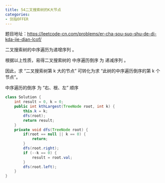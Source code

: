 ```yaml
---
title: 54二叉搜索树的K大节点
categories:
- 剑指OFFER
---
```


题目地址：https://leetcode-cn.com/problems/er-cha-sou-suo-shu-de-di-kda-jie-dian-lcof/

二叉搜索树的中序遍历为递增序列 。

根据以上性质，易得二叉搜索树的 中序遍历倒序 为 递减序列 。

因此，求 “二叉搜索树第 k 大的节点” 可转化为求 “此树的中序遍历倒序的第 k 个节点”。

中序遍历的倒序 为 “右、根、左” 顺序

```java
class Solution {
    int result = 0, k = 0;
    public int kthLargest(TreeNode root, int k) {
        this.k = k;
        dfs(root);
        return result;
    }
    private void dfs(TreeNode root) {
        if(root == null || k == 0) {
            return;
        }
        dfs(root.right);
        if (--k == 0) {
            result = root.val;
        }
        dfs(root.left);
    }
}
```

